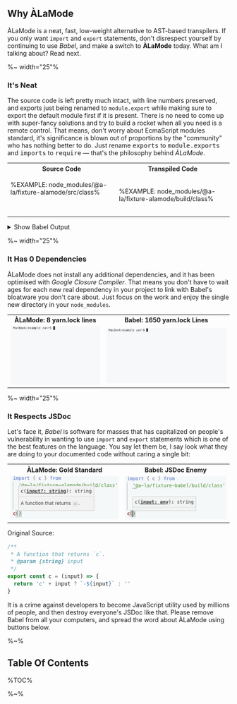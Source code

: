 ## Why ÀLaMode

ÀLaMode is a neat, fast, low-weight alternative to AST-based transpilers. If you only want `import` and `export` statements, don't disrespect yourself by continuing to use _Babel_, and make a switch to **ÀLaMode** today. What am I talking about? Read next.

%~ width="25"%

### It's Neat

The source code is left pretty much intact, with line numbers preserved, and exports just being renamed to `module.export` while making sure to export the default module first if it is present. There is no need to come up with super-fancy solutions and try to build a rocket when all you need is a remote control. That means, don't worry about EcmaScript modules standard, it's significance is blown out of proportions by the "community" who has nothing better to do. Just rename <kbd>exports</kbd> to <kbd>module.exports</kbd> and <kbd>imports</kbd> to <kbd>require</kbd> &mdash; that's the philosophy behind _ÀLaMode_.

<table>
<tr><th>Source Code</th><th>Transpiled Code</th></tr>
<!-- block-start -->
<tr><td>

%EXAMPLE: node_modules/@a-la/fixture-alamode/src/class%
```


```
</td>
<td>

%EXAMPLE: node_modules/@a-la/fixture-alamode/build/class%
</td></tr>
</table>

<details>
<summary>Show Babel Output</summary>

%EXAMPLE: node_modules/@a-la/fixture-babel/build/class%
</details>

%~ width="25"%

### It Has 0 Dependencies

ÀLaMode does not install any additional dependencies, and it has been optimised with _Google Closure Compiler_. That means you don't have to wait ages for each new real dependency in your project to link with Babel's bloatware you don't care about. Just focus on the work and enjoy the single new directory in your `node_modules`.

<table>
<tr><th>ÀLaMode: 8 yarn.lock lines</th><th>Babel: 1650 yarn.lock Lines</th></tr>
<!-- block-start -->
<tr><td>
<img src="https://raw.githubusercontent.com/a-la/alamode/HEAD/doc/yarn-add-alamode.gif" alt="Installing ÀLaMode in 1 sec">
</td>
<td>
<img src="https://raw.githubusercontent.com/a-la/alamode/HEAD/doc/yarn-add-babel2.gif" alt="Linking Babel's Dependencies in 20 sec">
</td></tr>
</table>

%~ width="25"%

### It Respects JSDoc

Let's face it, _Babel_ is software for masses that has capitalized on people's vulnerability in wanting to use `import` and `export` statements which is one of the best features on the language. You say let them be, I say look what they are doing to your documented code without caring a single bit:

<table>
<tr><th>ÀLaMode: Gold Standard</th><th>Babel: JSDoc Enemy</th></tr>
<!-- block-start -->
<tr><td>
<img src="https://raw.githubusercontent.com/a-la/alamode/HEAD/doc/alamode.gif" alt="Correct JSDoc With ÀLaMode">
</td>
<td>
<img src="https://raw.githubusercontent.com/a-la/alamode/HEAD/doc/babel.gif" alt="Broken JSDoc With Babel">
</td></tr>
</table>

Original Source:

```js
/**
 * A function that returns `c`.
 * @param {string} input
 */
export const c = (input) => {
  return 'c' + input ? `-${input}` : ''
}
```

It is a crime against developers to become JavaScript utility used by millions of people, and then destroy everyone's JSDoc like that. Please remove Babel from all your computers, and spread the word about ÀLaMode using buttons below.

%~%

## Table Of Contents

%TOC%

%~%